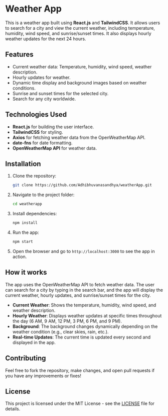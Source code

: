 
# Weather App

This is a weather app built using **React.js** and **TailwindCSS**. It allows users to search for a city and view the current weather, including temperature, humidity, wind speed, and sunrise/sunset times. It also displays hourly weather updates for the next 24 hours.

## Features
- Current weather data: Temperature, humidity, wind speed, weather description.
- Hourly updates for weather.
- Dynamic time display and background images based on weather conditions.
- Sunrise and sunset times for the selected city.
- Search for any city worldwide.

## Technologies Used
- **React.js** for building the user interface.
- **TailwindCSS** for styling.
- **Axios** for fetching weather data from the OpenWeatherMap API.
- **date-fns** for date formatting.
- **OpenWeatherMap API** for weather data.

## Installation

1. Clone the repository:

   ```bash
   git clone https://github.com/Adhibhuvanasandhya/weatherApp.git
   ```

2. Navigate to the project folder:

   ```bash
   cd weatherapp
   ```

3. Install dependencies:

   ```bash
   npm install
   ```

4. Run the app:

   ```bash
   npm start
   ```

5. Open the browser and go to `http://localhost:3000` to see the app in action.



## How it works

The app uses the OpenWeatherMap API to fetch weather data. The user can search for a city by typing in the search bar, and the app will display the current weather, hourly updates, and sunrise/sunset times for the city.

- **Current Weather**: Shows the temperature, humidity, wind speed, and weather description.
- **Hourly Weather**: Displays weather updates at specific times throughout the day (6 AM, 9 AM, 12 PM, 3 PM, 6 PM, and 9 PM).
- **Background**: The background changes dynamically depending on the weather condition (e.g., clear skies, rain, etc.).
- **Real-time Updates**: The current time is updated every second and displayed in the app.

## Contributing

Feel free to fork the repository, make changes, and open pull requests if you have any improvements or fixes!

## License

This project is licensed under the MIT License - see the [LICENSE](LICENSE) file for details.
```


